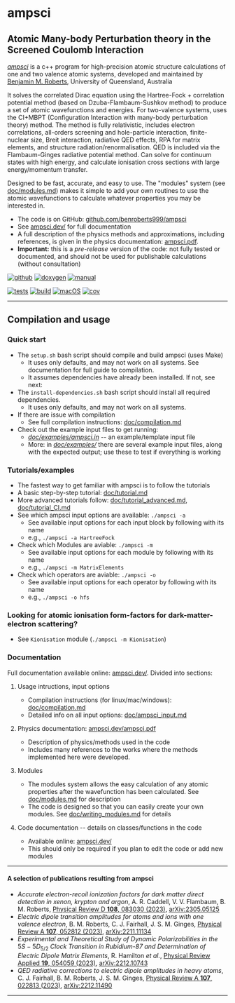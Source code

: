 # ampsci

## Atomic Many-body Perturbation theory in the Screened Coulomb Interaction

[_ampsci_](https://ampsci.dev/)
is a c++ program for high-precision atomic structure calculations of one and two valence atomic systems, developed and maintained by [Benjamin M. Roberts](https://broberts.io/), University of Queensland, Australia

It solves the correlated Dirac equation using the Hartree-Fock + correlation potential method (based on Dzuba-Flambaum-Sushkov method) to produce a set of atomic wavefunctions and energies.
For two-valence systems, uses the CI+MBPT (Configuration Interaction with many-body perturbation theory) method.
The method is fully relativistic, includes electron correlations, all-orders screening and hole-particle interaction, finite-nuclear size, Breit interaction, radiative QED effects, RPA for matrix elements, and structure radiation/renormalisation.
QED is included via the Flambaum-Ginges radiative potential method.
Can solve for continuum states with high energy, and calculate ionisation cross sections with large energy/momentum transfer.

Designed to be fast, accurate, and easy to use.
The "modules" system (see [doc/modules.md](doc/modules.md)) makes it simple to add your own routines to use the atomic wavefunctions to calculate whatever properties you may be interested in.

* The code is on GitHub: [github.com/benroberts999/ampsci](https://github.com/benroberts999/ampsci)
* See [ampsci.dev/](https://ampsci.dev/) for full documentation
* A full description of the physics methods and approximations, including references,
is given in the physics documentation: [ampsci.pdf][man-url].
* **Important:** this is a _pre-release_ version of the code: not fully tested or documented, and should not be used for publishable calculations (without consultation)

[![github][github-badge]](https://github.com/benroberts999/ampsci)
[![doxygen][doxygen-badge]][docs-url]
[![manual][manual-badge]][man-url]

[![tests][tests-badge]][tests-url]
[![build][build-badge]][build-url]
[![macOS][macOS-badge]][macOS-url]
[![cov][cov-badge]][cov-url]

--------------------------------------------------------------------------------

## Compilation and usage

### Quick start

* The `setup.sh` bash script should compile and build ampsci (uses Make)
  * It uses only defaults, and may not work on all systems.
    See documentation for full guide to compilation.
  * It assumes dependencies have already been installed. If not, see next:
* The `install-dependencies.sh` bash script should install all required dependencies.
  * It uses only defaults, and may not work on all systems.
* If there are issue with compilation
  * See full compilation instructions: [doc/compilation.md](doc/compilation.md)
* Check out the example input files to get running:
  * [_doc/examples/ampsci.in_](doc/examples/ampsci.in) -- an example/template input file
  * More: in [_doc/examples/_](doc/examples/) there are several example input files, along with the expected output; use these to test if everything is working

### Tutorials/examples

* The fastest way to get familiar with ampsci is to follow the tutorials
* A basic step-by-step tutorial: [doc/tutorial.md](doc/tutorial.md)
* More advanced tutorials follow: [doc/tutorial_advanced.md](doc/tutorial_advanced.md), [doc/tutorial_CI.md](doc/tutorial_CI.md)
* See which ampsci input options are available: `./ampsci -a`
  * See available input options for each input block by following with its name
  * e.g., `./ampsci -a HartreeFock`
* Check which Modules are aviable: `./ampsci -m`
  * See available input options for each module by following with its name
  * e.g., `./ampsci -m MatrixElements`
* Check which operators are aviable: `./ampsci -o`
  * See available input options for each operator by following with its name
  * e.g., `./ampsci -o hfs`

### Looking for atomic ionisation form-factors for dark-matter-electron scattering?

* See `Kionisation` module (`./ampsci -m Kionisation`)

### Documentation

Full documentation available online: [ampsci.dev/](https://ampsci.dev/).
Divided into sections:

 1. Usage intructions, input options
    * Compilation instructions (for linux/mac/windows): [doc/compilation.md](doc/compilation.md)
    * Detailed info on all input options: [doc/ampsci_input.md](doc/ampsci_input.md)

 2. Physics documentation: [ampsci.dev/ampsci.pdf](https://ampsci.dev/ampsci.pdf)
    * Description of physics/methods used in the code
    * Includes many references to the works where the methods implemented here were developed.

 3. Modules
    * The modules system allows the easy calculation of any atomic properties after the wavefunction has been calculated. See [doc/modules.md](doc/modules.md) for description
    * The code is designed so that you can easily create your own modules. See [doc/writing_modules.md](doc/writing_modules.md) for details

 4. Code documentation -- details on classes/functions in the code
    * Available online: [ampsci.dev/](https://ampsci.dev/)
    * This should only be required if you plan to edit the code or add new modules

--------------------------------------------------------------------------------

#### A selection of publications resulting from ampsci

* _Accurate electron-recoil ionization factors for dark matter direct detection in xenon, krypton and argon_, A. R. Caddell, V. V. Flambaum, B. M. Roberts, [Physical Review D **108**, 083030 (2023)](https://journals.aps.org/prd/abstract/10.1103/PhysRevD.108.083030), [arXiv:2305.05125](https://arxiv.org/abs/2305.05125)
* _Electric dipole transition amplitudes for atoms and ions with one valence electron_, B. M. Roberts, C. J. Fairhall, J. S. M. Ginges, [Physical Review A **107**, 052812 (2023)](https://journals.aps.org/pra/abstract/10.1103/PhysRevA.107.052812), [arXiv:2211.11134](https://arxiv.org/abs/2211.11134)
* _Experimental and Theoretical Study of Dynamic Polarizabilities in the_ $5S - 5D_{5/2}$ _Clock Transition in Rubidium-87 and Determination of Electric Dipole Matrix Elements_, R. Hamilton _et al._, [Physical Review Applied **19**, 054059 (2023)](https://link.aps.org/doi/10.1103/PhysRevApplied.19.054059), [arXiv:2212.10743](https://arxiv.org/abs/2212.10743)
* _QED radiative corrections to electric dipole amplitudes in heavy atoms_, C. J. Fairhall, B. M. Roberts, J. S. M. Ginges, [Physical Review A **107**, 022813 (2023)](https://link.aps.org/doi/10.1103/PhysRevA.107.022813), [arXiv:2212.11490](https://arxiv.org/abs/2212.11490)

--------------------------------------------------------------------------------

[tests-badge]: https://github.com/benroberts999/ampsci/actions/workflows/tests.yml/badge.svg
[tests-url]: https://github.com/benroberts999/ampsci/actions/workflows/tests.yml
[build-badge]: https://github.com/benroberts999/ampsci/actions/workflows/build.yml/badge.svg
[build-url]: https://github.com/benroberts999/ampsci/actions/workflows/build.yml
[macOS-badge]: https://github.com/benroberts999/ampsci/actions/workflows/macOS.yml/badge.svg
[macOS-url]: https://github.com/benroberts999/ampsci/actions/workflows/macOS.yml
[doxygen-badge]: https://img.shields.io/badge/code%20docs-ampsci.dev/-blue
[docs-url]: https://ampsci.dev/
[manual-badge]: https://img.shields.io/badge/physics%20docs-ampsci.pdf-blue
[man-url]: https://ampsci.dev/ampsci.pdf
[cov-badge]: https://codecov.io/gh/benroberts999/ampsci/branch/main/graph/badge.svg?token=3M5MH5QXLL
[cov-url]: https://codecov.io/gh/benroberts999/ampsci
[c++-badge]: https://img.shields.io/badge/c++-17-blue
[github-badge]: https://img.shields.io/badge/Code%20available:-GitHub-blueviolet?style=flat&logo=github&logoColor=white

[tests-badge-v2]: tests-badge.svg
[build-badge-v2]: build-badge.svg
[macOS-badge-v2]: macOS-badge.svg
[cov-badge-v2]: cov-badge.svg
